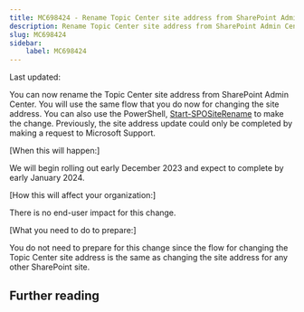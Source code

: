 ```yaml
---
title: MC698424 - Rename Topic Center site address from SharePoint Admin Center
description: Rename Topic Center site address from SharePoint Admin Center
slug: MC698424
sidebar:
    label: MC698424
---
```



Last updated: 

<p>You can now rename the Topic Center site address from SharePoint Admin Center. You will use the same flow that you do now for changing the site address. You can also use the PowerShell, <a href="https://learn.microsoft.com/powershell/module/sharepoint-online/start-spositerename?view=sharepoint-ps)" target="_blank">Start-SPOSiteRename</a> to make the change. Previously, the site address update could only be completed by making a request to Microsoft Support.</p><p>[When this will happen:]</p><p>We will begin rolling out early December 2023 and expect to complete by early January 2024.</p><p>[How this will affect your organization:]</p><p>There is no end-user impact for this change.&nbsp;</p><p>[What you need to do to prepare:]</p><p>You do not need to prepare for this change since the flow for changing the Topic Center site address is the same as changing the site address for any other SharePoint site.</p>

## Further reading
